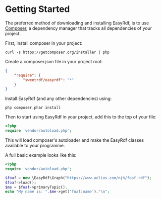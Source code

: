 Getting Started
===============

The preferred method of downloading and installing EasyRdf, is to use
[Composer], a dependency manager that tracks all dependencies of your project.


First, install composer in your project:

    curl -s https://getcomposer.org/installer | php


Create a composer.json file in your project root:

```json
{
    "require": {
        "sweetrdf/easyrdf": "*"
    }
}
```

Install EasyRdf (and any other dependencies) using:

    php composer.phar install


Then to start using EasyRdf in your project, add this to the top of your file:

```php
<?php
require 'vendor/autoload.php';
```

This will load composer's autoloader and make the EasyRdf classes available to your
programme.


A full basic example looks like this:

```php
<?php
require 'vendor/autoload.php';

$foaf = new \EasyRdf\Graph("https://www.aelius.com/njh/foaf.rdf");
$foaf->load();
$me = $foaf->primaryTopic();
echo "My name is: ".$me->get('foaf:name')."\n";
```

[Composer]:http://getcomposer.org/
